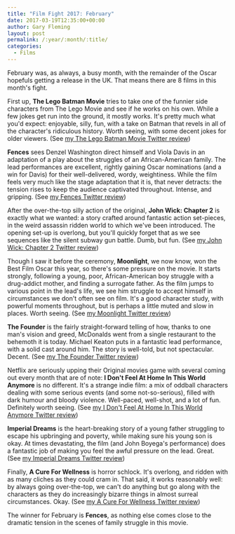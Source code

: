 ```yaml
---
title: "Film Fight 2017: February"
date: 2017-03-19T12:35:00+00:00
author: Gary Fleming
layout: post
permalink: /:year/:month/:title/
categories:
  - Films
---
```


February was, as always, a busy month, with the remainder of the Oscar hopefuls getting a release in the UK. That means there are 8 films in this month's fight.

First up, **The Lego Batman Movie** tries to take one of the funnier side characters from The Lego Movie and see if he works on his own. While a few jokes get run into the ground, it mostly works. It's pretty much what you'd expect: enjoyable, silly, fun, with a take on Batman that revels in all of the character's ridiculous history. Worth seeing, with some decent jokes for older viewers. (See [my The Lego Batman Movie Twitter review](https://twitter.com/garyfleming/status/829060419159474176))

**Fences** sees Denzel Washington direct himself and Viola Davis in an adaptation of a play about the struggles of an African-American family. The lead performances are excellent, rightly gaining Oscar nominations (and a win for Davis) for their well-delivered, wordy, weightiness. While the film feels very much like the stage adaptation that it is, that never detracts: the tension rises to keep the audience captivated throughout. Intense, and gripping. (See [my Fences Twitter review](https://twitter.com/garyfleming/status/831499047919841282))

After the over-the-top silly action of the original, **John Wick: Chapter 2** is exactly what we wanted: a story crafted around fantastic action set-pieces, in the weird assassin ridden world to which we've been introduced. The opening set-up is overlong, but you'll quickly forget that as we see sequences like the silent subway gun battle. Dumb, but fun. (See [my John Wick: Chapter 2 Twitter review](https://twitter.com/garyfleming/status/833246232021700608))

Though I saw it before the ceremony, **Moonlight**, we now know, won the Best Film Oscar this year, so there's some pressure on the movie. It starts strongly, following a young, poor, African-American boy struggle with a drug-addict mother, and finding a surrogate father. As the film jumps to various point in the lead's life, we see him struggle to accept himself in circumstances we don't often see on film. It's a good character study, with powerful moments throughout, but is perhaps a little muted and slow in places. Worth seeing. (See [my Moonlight Twitter review](https://twitter.com/garyfleming/status/833752013422862337))

**The Founder** is the fairly straight-forward telling of how, thanks to one man's vision and greed, McDonalds went from a single restaurant to the behemoth it is today. Michael Keaton puts in a fantastic lead performance, with a solid cast around him. The story is well-told, but not spectacular. Decent. (See [my The Founder Twitter review](https://twitter.com/garyfleming/status/834477036756410368))

Netflix are seriously upping their Original movies game with several coming out every month that are of note: **I Don't Feel At Home In This World Anymore** is no different. It's a strange indie film: a mix of oddball characters dealing with some serious events (and some not-so-serious), filled with dark humour and bloody violence. Well-paced, well-shot, and a lot of fun. Definitely worth seeing. (See [my I Don't Feel At Home In This World Anymore Twitter review](https://twitter.com/garyfleming/status/835600271506042881))

**Imperial Dreams** is the heart-breaking story of a young father struggling to escape his upbringing and poverty, while making sure his young son is okay. At times devastating, the film (and John Boyega's performance) does a fantastic job of making you feel the awful pressure on the lead. Great. (See [my Imperial Dreams Twitter review](https://twitter.com/garyfleming/status/835600488217391105))

Finally, **A Cure For Wellness** is horror schlock. It's overlong, and ridden with as many cliches as they could cram in. That said, it works reasonably well: by always going over-the-top, we can't do anything but go along with the characters as they do increasingly bizarre things in almost surreal circumstances. Okay. (See [my A Cure For Wellness Twitter review](https://twitter.com/garyfleming/status/836291060276084736))

The winner for February is **Fences**, as nothing else comes close to the dramatic tension in the scenes of family struggle in this movie.
